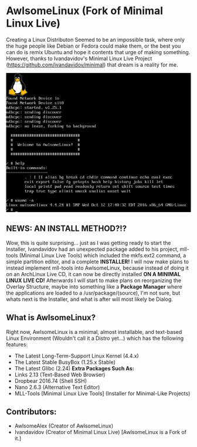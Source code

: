 # AwlsomeLinux (Fork of Minimal Linux Live)

Creating a Linux Distributon Seemed to be an impossible task, where only the huge people like Debian or Fedora could make them, or the best you can do is remix Ubuntu and hope it contents that urge of making something. However, thanks to Ivandavidov's Minimal Linux Live Project (https://github.com/ivandavidov/minimal) that dream is a reality for me. 

![AwlsomeLinux](https://github.com/AwlsomeAlex/AwlsomeLinux/blob/master/AwlsomeLinux.png?raw=true)

## NEWS: **AN INSTALL METHOD?!?**
Wow, this is quite surprising... just as I was getting ready to start the Installer, Ivandavidov had an unexpected package added to his project, mll-tools (Minimal Linux Live Tools) which included the mkfs.ext2 command, a simple partition editor, and a complete **INSTALLER!** I will now make plans to instead implement mll-tools into AwlsomeLinux, because instead of doing it on an ArchLinux Live CD, it can now be directly installed **ON A MINIMAL LINUX LIVE CD!** Afterwards I will start to make plans on reorganizing the Overlay Structure, maybe into something like a **Package Manager** where the applications are loaded to a /usr/package/(source), I'm not sure, but whats next is the Installer, and what is after will most likely be Dialog.

## What is AwlsomeLinux?
Right now, AwlsomeLinux is a minimal, almost installable, and text-based Linux Environment (Wouldn't call it a Distro yet...) which has the following features:
* The Latest Long-Term-Support Linux Kernel (4.4.x)
* The Latest Stable BusyBox (1.25.x Stable)
* The Latest Glibc (2.24)
**Extra Packages Such As:**
* Links 2.13 (Text-Based Web Browser)
* Dropbear 2016.74 (Shell SSH)
* Nano 2.6.3 (Alternative Text Editor)
* MLL-Tools [Minimal Linux Live Tools] (Installer for Minimal-Like Projects)

## Contributors:
* AwlsomeAlex (Creator of AwlsomeLinux)
* Ivandavidov (Creator of Minimal Linux Live) [AwlsomeLinux is a Fork of it.]



